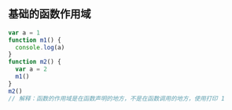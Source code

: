 ## 基础的函数作用域

```js
var a = 1
function m1() {
  console.log(a)
}
function m2() {
  var a = 2
  m1()
}
m2()
// 解释：函数的作用域是在函数声明的地方，不是在函数调用的地方，使用打印 1
```
